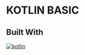 # KOTLIN BASIC

## Built With
[![kotlin](https://img.shields.io/badge/Express.js-4.x-orange.svg?style=rounded-square)](https://kotlinlang.org/)
